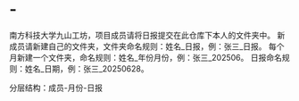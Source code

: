 # -
南方科技大学九山工坊，项目成员请将日报提交在此仓库下本人的文件夹中。
新成员请新建自己的文件夹，文件夹命名规则：姓名_日报，例：张三_日报。
每个月新建一个文件夹，命名规则：姓名_年份月份，例：张三_202506。
日报命名规则：姓名_日期，例：张三_20250628。

分层结构：成员-月份-日报
